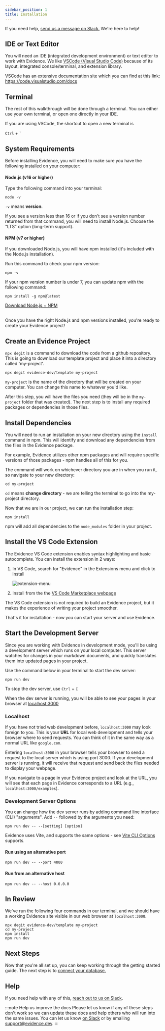 ```yaml
---
sidebar_position: 1
title: Installation
---
```


If you need help, [send us a message on Slack.](/community) We're here to help!

## IDE or Text Editor

You will need an IDE (integrated development environment) or text editor to work with Evidence. We like [VSCode (Visual Studio Code)](https://code.visualstudio.com/) because of its layout, integrated console/terminal, and extension library.

VSCode has an extensive documentation site which you can find at this link:
https://code.visualstudio.com/docs

## Terminal

The rest of this walkthrough will be done through a terminal. You can either use your own terminal, or open one directly in your IDE.

If you are using VSCode, the shortcut to open a new terminal is

`Ctrl` + `` ` ``

## System Requirements

Before installing Evidence, you will need to make sure you have the following installed on your computer:

#### Node.js (v16 or higher)

Type the following command into your terminal:

```shell
node -v
```

`-v` means **version**.

If you see a version less than 16 or if you don't see a version number returned from that command, you will need to install Node.js. Choose the "LTS" option (long-term support).

#### NPM (v7 or higher)

If you downloaded Node.js, you will have npm installed (it's included with the Node.js installation).

Run this command to check your npm version:

```shell
npm -v
```

If your npm version number is under 7, you can update npm with the following command:

```shell
npm install -g npm@latest
```

<a class="external" href="https://nodejs.org/en/download">Download Node.js + NPM</a>
<br/><br/>

Once you have the right Node.js and npm versions installed, you're ready to create your Evidence project!

## Create an Evidence Project

`npx degit` is a command to download the code from a github repository. This is going to download our template project and place it into a directory called 'my-project'.

```shell
npx degit evidence-dev/template my-project
```

`my-project` is the name of the directory that will be created on your computer. You can change this name to whatever you'd like.

After this step, you will have the files you need (they will be in the `my-project` folder that was created). The next step is to install any required packages or dependencies in those files.

## Install Dependencies

You will need to run an installation on your new directory using the `install` command in npm. This will identify and download any dependencies from the files in the Evidence package.

For example, Evidence utilizes other npm packages and will require specific versions of those packages - npm handles all of this for you.

The command will work on whichever directory you are in when you run it, so navigate to your new directory:

```shell
cd my-project
```

`cd` means **change directory** - we are telling the terminal to go into the my-project directory.

Now that we are in our project, we can run the installation step:

```shell
npm install
```

npm will add all dependencies to the `node_modules` folder in your project.

## Install the VS Code Extension

The Evidence VS Code extension enables syntax highlighting and basic autocomplete. You can install the extension in 2 ways:

1. In VS Code, search for "Evidence" in the Extensions menu and click to install

   ![extension-menu](/img/extensions-menu-search.png)

1. Install from the the [VS Code Marketplace webpage](https://marketplace.visualstudio.com/items?itemName=Evidence.evidence-vscode)

The VS Code extension is not required to build an Evidence project, but it makes the experience of writing your project smoother.

That's it for installation - now you can start your server and use Evidence.

## Start the Development Server

Since you are working with Evidence in development mode, you'll be using a development server which runs on your local computer. This server watches for changes in your markdown documents, and quickly translates them into updated pages in your project.

Use the command below in your terminal to start the dev server:

```shell
npm run dev
```

To stop the dev server, use `Ctrl` + `C`

When the dev server is running, you will be able to see your pages in your browser at [localhost:3000](http://localhost:3000)

### Localhost

If you have not tried web development before, `localhost:3000` may look foreign to you. This is your **URL** for local web development and tells your browser where to send requests. You can think of it in the same way as a normal URL like `google.com`.

Entering `localhost:3000` in your browser tells your browser to send a request to the local server which is using port 3000. If your development server is running, it will receive that request and send back the files needed to display your webpage.

If you navigate to a page in your Evidence project and look at the URL, you will see that each page in Evidence corresponds to a URL (e.g., `localhost:3000/examples`).

### Development Server Options

You can change how the dev server runs by adding command line interface (CLI) "arguments". Add `--` followed by the arguments you need:

```shell
npm run dev -- --[setting] [option]
```

Evidence uses Vite, and supports the same options - see [Vite CLI Options](https://vitejs.dev/guide/cli.html#cli-options) supports.

#### Run using an alternative port

```shell
npm run dev -- --port 4000
```

#### Run from an alternative host

```shell
npm run dev -- --host 0.0.0.0
```

## In Review

We've run the following four commands in our terminal, and we should have a working Evidence site visible in our web browser at `localhost:3000`.

```shell
npx degit evidence-dev/template my-project
cd my-project
npm install
npm run dev
```

## Next Steps

Now that you're all set up, you can keep working through the getting started guide. The next step is to [connect your database.](/core-concepts/data-sources)

## Help

If you need help with any of this, [reach out to us on Slack](/community).

:::note Help us improve the docs
Please let us know if any of these steps don't work so we can update these docs and help others who will run into the same issues. You can let us know [on Slack](/community) or by emailing <support@evidence.dev>.
:::
